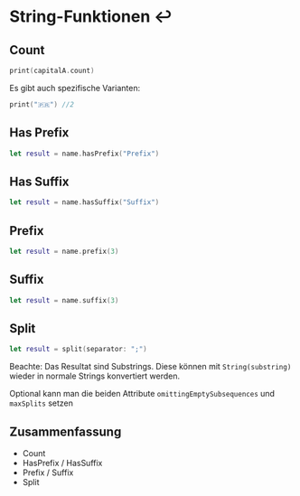 # String-Funktionen  ↩️


## Count

```swift
print(capitalA.count)
```

Es gibt auch spezifische Varianten:

```swift
print("🇵🇷") //2
```

## Has Prefix

```swift
let result = name.hasPrefix("Prefix")
```


## Has Suffix

```swift
let result = name.hasSuffix("Suffix")
```

## Prefix

```swift
let result = name.prefix(3)
```


## Suffix

```swift
let result = name.suffix(3)
```


## Split

```swift
let result = split(separator: ";")
```


Beachte: Das Resultat sind Substrings. Diese können mit `String(substring)` wieder in normale Strings konvertiert werden.

Optional kann man die beiden Attribute `omittingEmptySubsequences` und `maxSplits` setzen

## Zusammenfassung
- Count
- HasPrefix / HasSuffix
- Prefix / Suffix
- Split